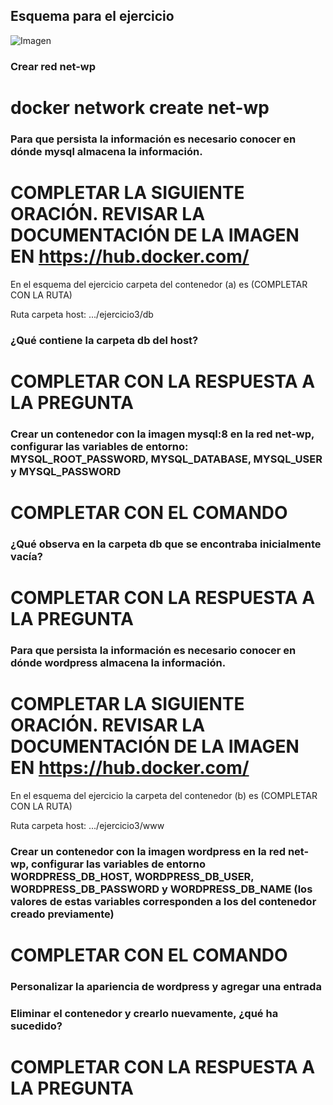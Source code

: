## Esquema para el ejercicio
![Imagen](esquema-ejercicio3.PNG)

### Crear red net-wp
# docker network create net-wp

### Para que persista la información es necesario conocer en dónde mysql almacena la información.
# COMPLETAR LA SIGUIENTE ORACIÓN. REVISAR LA DOCUMENTACIÓN DE LA IMAGEN EN https://hub.docker.com/
En el esquema del ejercicio carpeta del contenedor (a) es (COMPLETAR CON LA RUTA)

Ruta carpeta host: .../ejercicio3/db

### ¿Qué contiene la carpeta db del host?
# COMPLETAR CON LA RESPUESTA A LA PREGUNTA

### Crear un contenedor con la imagen mysql:8  en la red net-wp, configurar las variables de entorno: MYSQL_ROOT_PASSWORD, MYSQL_DATABASE, MYSQL_USER y MYSQL_PASSWORD
# COMPLETAR CON EL COMANDO

### ¿Qué observa en la carpeta db que se encontraba inicialmente vacía?
# COMPLETAR CON LA RESPUESTA A LA PREGUNTA

### Para que persista la información es necesario conocer en dónde wordpress almacena la información.
# COMPLETAR LA SIGUIENTE ORACIÓN. REVISAR LA DOCUMENTACIÓN DE LA IMAGEN EN https://hub.docker.com/
En el esquema del ejercicio la carpeta del contenedor (b) es (COMPLETAR CON LA RUTA)

Ruta carpeta host: .../ejercicio3/www

### Crear un contenedor con la imagen wordpress en la red net-wp, configurar las variables de entorno WORDPRESS_DB_HOST, WORDPRESS_DB_USER, WORDPRESS_DB_PASSWORD y WORDPRESS_DB_NAME (los valores de estas variables corresponden a los del contenedor creado previamente)
# COMPLETAR CON EL COMANDO

### Personalizar la apariencia de wordpress y agregar una entrada

### Eliminar el contenedor y crearlo nuevamente, ¿qué ha sucedido?

# COMPLETAR CON LA RESPUESTA A LA PREGUNTA 

